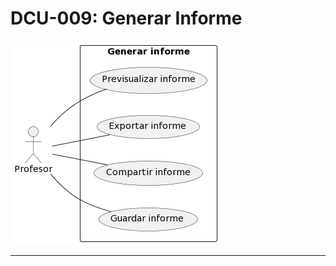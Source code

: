 # DCU-009: Generar Informe
![Texto Alternativo](https://github.com/TtheCrazyMeats/imagenes/blob/main/c%20generar%20informe.png)
****

